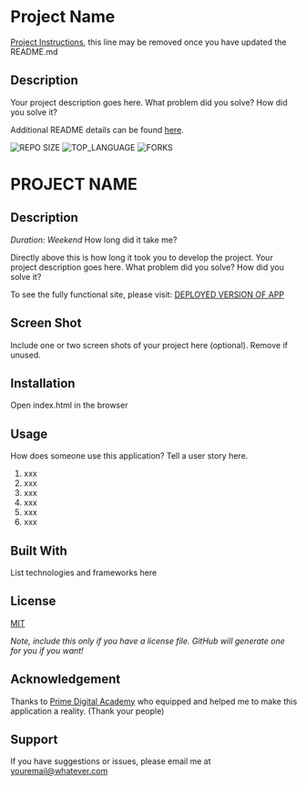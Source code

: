 # Project Name

[Project Instructions](./INSTRUCTIONS.md), this line may be removed once you have updated the README.md

## Description

Your project description goes here. What problem did you solve? How did you solve it?

Additional README details can be found [here](https://github.com/PrimeAcademy/readme-template/blob/master/README.md).

![REPO SIZE](https://img.shields.io/github/repo-size/Cassen999/jquery-salary-calculator.svg?style=flat-square)
![TOP_LANGUAGE](https://img.shields.io/github/languages/top/Cassen999/jquery-salary-calculator.svg?style=flat-square)
![FORKS](https://img.shields.io/github/forks/Cassen999/jquery-salary-calculator.svg?style=social)

# PROJECT NAME

## Description

_Duration: Weekend_ How long did it take me?

Directly above this is how long it took you to develop the project. Your project description goes here. What problem did you solve? How did you solve it? 



To see the fully functional site, please visit: [DEPLOYED VERSION OF APP](www.heroku.com)

## Screen Shot

Include one or two screen shots of your project here (optional). Remove if unused.


## Installation

Open index.html in the browser

## Usage
How does someone use this application? Tell a user story here.

1. xxx
2. xxx
3. xxx
4. xxx
5. xxx
6. xxx


## Built With

List technologies and frameworks here

## License
[MIT](https://choosealicense.com/licenses/mit/)

_Note, include this only if you have a license file. GitHub will generate one for you if you want!_

## Acknowledgement
Thanks to [Prime Digital Academy](www.primeacademy.io) who equipped and helped me to make this application a reality. (Thank your people)

## Support
If you have suggestions or issues, please email me at [youremail@whatever.com](www.google.com)